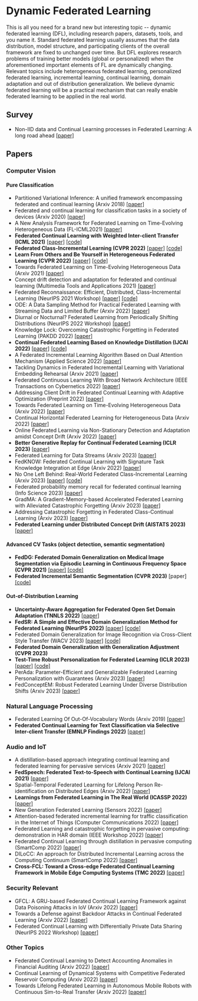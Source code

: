 # Dynamic Federated Learning
This is all you need for a brand new but interesting topic -- dynamic federated learning (DFL), including research papers, datasets, tools, and you name it. Standard federated learning usually assumes that the data distribution, model structure, and participating clients of the overall framework are fixed to unchanged over time. But DFL explores research problems of training better models (global or personalized) when the aforementioned important elements of FL are dynamically changing. Relevant topics include heterogeneous federated learning, personalized federated learning, incremental learning, continual learning, domain adaptation and out of distribution generalization. We believe dynamic federated learning will be a practical mechanism that can really enable federated learning to be applied in the real world.

## Survey
+ Non-IID data and Continual Learning processes in Federated Learning: A long road ahead [[paper]](https://www.sciencedirect.com/science/article/pii/S1566253522000884)

## Papers
### Computer Vision
#### Pure Classification
+ Partitioned Variational Inference: A unified framework encompassing federated and continual learning (Arxiv 2018) [[paper]](https://arxiv.org/abs/1811.11206)
+ Federated and continual learning for classification tasks in a society of devices (Arxiv 2020) [[paper]](https://arxiv.org/abs/2006.07129)
+ A New Analysis Framework for Federated Learning on Time-Evolving Heterogeneous Data (FL-ICML2021) [[paper]](https://fl-icml.github.io/2021/papers/FL-ICML21_paper_47.pdf)
+ **Federated Continual Learning with Weighted Inter-client Transfer (ICML 2021)** [[paper]](https://proceedings.mlr.press/v139/yoon21b.html?ref=https://githubhelp.com) [[code]](https://github.com/wyjeong/FedWeIT)
+ **Federated Class-Incremental Learning (CVPR 2022)** [[paper]](https://openaccess.thecvf.com/content/CVPR2022/papers/Dong_Federated_Class-Incremental_Learning_CVPR_2022_paper.pdf) [[code]](https://github.com/conditionWang/FCIL)
+ **Learn From Others and Be Yourself in Heterogeneous Federated Learning (CVPR 2022)** [[paper]](https://openaccess.thecvf.com/content/CVPR2022/html/Huang_Learn_From_Others_and_Be_Yourself_in_Heterogeneous_Federated_Learning_CVPR_2022_paper.html) [[code]](https://github.com/WenkeHuang/FCCL)
+ Towards Federated Learning on Time-Evolving Heterogeneous Data (Arxiv 2021) [[paper]](https://arxiv.org/pdf/2112.13246.pdf)
+ Concept drift detection and adaptation for federated and continual learning (Multimedia Tools and Applications 2021) [[paper]](https://link.springer.com/article/10.1007/s11042-021-11219-x)
+ Federated Reconnaissance: Efficient, Distributed, Class-Incremental Learning (NeurIPS 2021 Workshop) [[paper]](https://arxiv.org/abs/2109.00150) [[code]](https://github.com/ml4ai/fed-recon)
+ ODE: A Data Sampling Method for Practical Federated Learning with Streaming Data and Limited Buffer (Arxiv 2022) [[paper]](https://arxiv.org/abs/2209.00195)
+ Diurnal or Nocturnal? Federated Learning from Periodically Shifting Distributions (NeurIPS 2022 Workshop) [[paper]](https://openreview.net/forum?id=WRmTnEOk0E)
+ Knowledge Lock: Overcoming Catastrophic Forgetting in Federated Learning (PAKDD 2022) [[paper]](https://link.springer.com/chapter/10.1007/978-3-031-05933-9_47)
+ **Continual Federated Learning Based on Knowledge Distillation (IJCAI 2022)** [[paper]](https://www.ijcai.org/proceedings/2022/0303.pdf) [[code]](https://github.com/lianziqt/CFeD)
+ A Federated Incremental Learning Algorithm Based on Dual Attention Mechanism (Applied Science 2022) [[paper]](https://www.mdpi.com/2076-3417/12/19/10025)
+ Tackling Dynamics in Federated Incremental Learning with Variational Embedding Rehearsal (Arxiv 2021) [[paper]](https://arxiv.org/abs/2110.09695)
+ Federated Continuous Learning With Broad Network Architecture (IEEE Transactions on Cybernetics 2022) [[paper]](https://ieeexplore.ieee.org/abstract/document/9477571?casa_token=m7gcGPrMbPsAAAAA:5GGy8hdewYfNFYj6UMTFGgiyzIa9g9VkyTts8CoeCnfikxULR0kML733vV-K6InUQZ1_CDPPefw)
+ Addressing Client Drift in Federated Continual Learning with Adaptive Optimization (Preprint 2022) [[paper]](https://papers.ssrn.com/sol3/papers.cfm?abstract_id=4188586)
+ Towards Federated Learning on Time-Evolving Heterogeneous Data (Arxiv 2022) [[paper]](https://arxiv.org/abs/2112.13246)
+ Continual Horizontal Federated Learning for Heterogeneous Data (Arxiv 2022) [[paper]](https://arxiv.org/abs/2203.02108)
+ Online Federated Learning via Non-Stationary Detection and Adaptation amidst Concept Drift (Arxiv 2022) [[paper]](https://arxiv.org/pdf/2211.12578.pdf)
+ **Better Generative Replay for Continual Federated Learning (ICLR 2023)** [[paper]](https://openreview.net/forum?id=cRxYWKiTan)
+ Federated Learning for Data Streams (Arxiv 2023) [[paper]](https://arxiv.org/abs/2301.01542)
+ FedKNOW: Federated Continual Learning with Signature Task Knowledge Integration at Edge (Arxiv 2022) [[paper]](https://arxiv.org/pdf/2212.01738.pdf)
+ No One Left Behind: Real-World Federated Class-Incremental Learning (Arxiv 2023) [[paper]](https://arxiv.org/abs/2302.00903) [[code]](https://github.com/JiahuaDong/LGA)
+ Federated probability memory recall for federated continual learning (Info Science 2023) [[paper]](https://www.sciencedirect.com/science/article/pii/S0020025523001883?casa_token=Srn81YlRjF4AAAAA:Jw28ekpauxEeC4-kxJrzhRPpHV0dTJeInJ-s3mRxOi77YbXShvkg43119RHHjnO2qQ9wOSlRVyUx)
+ GradMA: A Gradient-Memory-based Accelerated Federated Learning with Alleviated Catastrophic Forgetting (Arxiv 2023) [[paper]](https://arxiv.org/abs/2302.14307)
+ Addressing Catastrophic Forgetting in Federated Class-Continual Learning (Arxiv 2023) [[paper]](https://arxiv.org/abs/2303.06937)
+ **Federated Learning under Distributed Concept Drift (AISTATS 2023)** [[paper]](https://arxiv.org/pdf/2206.00799.pdf)

#### Advanced CV Tasks (object detection, semantic segmentation)
+ **FedDG: Federated Domain Generalization on Medical Image Segmentation via Episodic Learning in Continuous Frequency Space (CVPR 2021)** [[paper]](https://openaccess.thecvf.com/content/CVPR2021/html/Liu_FedDG_Federated_Domain_Generalization_on_Medical_Image_Segmentation_via_Episodic_CVPR_2021_paper.html) [[code]](https://github.com/liuquande/FedDG-ELCFS)
+ **Federated Incremental Semantic Segmentation (CVPR 2023)** [paper] [[code]](https://github.com/JiahuaDong/FISS)

#### Out-of-Distribution Learning
+ **Uncertainty-Aware Aggregation for Federated Open Set Domain Adaptation (TNNLS 2022)** [[paper]](https://ieeexplore.ieee.org/document/9931728)
+ **FedSR: A Simple and Effective Domain Generalization Method for Federated Learning (NeurIPS 2022)** [[paper]](https://openreview.net/forum?id=mrt90D00aQX) [[code]](https://github.com/atuannguyen/FedSR)
+ Federated Domain Generalization for Image Recognition via Cross-Client Style Transfer (WACV 2023) [[paper]](https://openaccess.thecvf.com/content/WACV2023/html/Chen_Federated_Domain_Generalization_for_Image_Recognition_via_Cross-Client_Style_Transfer_WACV_2023_paper.html) [[code]](https://github.com/JeremyCJM/CCST)
+ **Federated Domain Generalization with Generalization Adjustment (CVPR 2023)**
+ **Test-Time Robust Personalization for Federated Learning (ICLR 2023)** [[paper]](https://arxiv.org/pdf/2205.10920.pdf) [[code]](https://github.com/LINs-lab/FedTHE)
+ PerAda: Parameter-Efficient and Generalizable Federated Learning Personalization with Guarantees (Arxiv 2023) [[paper]](https://arxiv.org/abs/2302.06637)
+ FedConceptEM: Robust Federated Learning Under Diverse Distribution Shifts (Arxiv 2023) [[paper]](https://arxiv.org/pdf/2301.12379.pdf)



### Natural Language Processing
+ Federated Learning Of Out-Of-Vocabulary Words (Arxiv 2019) [[paper]](https://arxiv.org/abs/1903.10635)
+ **Federated Continual Learning for Text Classification via Selective Inter-client Transfer (EMNLP Findings 2022)** [[paper]](https://arxiv.org/abs/2210.06101)


### Audio and IoT
+ A distillation-based approach integrating continual learning and federated learning for pervasive services (Arxiv 2021) [[paper]](https://arxiv.org/abs/2109.04197)
+ **FedSpeech: Federated Text-to-Speech with Continual Learning (IJCAI 2021)** [[paper]](https://arxiv.org/abs/2110.07216)
+ Spatial-Temporal Federated Learning for Lifelong Person Re-identification on Distributed Edges (Arxiv 2022) [[paper]](https://arxiv.org/abs/2207.11759)
+ **Learnings from Federated Learning in The Real World (ICASSP 2022)** [[paper]](https://ieeexplore.ieee.org/abstract/document/9747113?casa_token=-JC76TB47JIAAAAA:03kp3BFvulzlDEFq5UZ1pJUHKz35zmww2hZXmzLk1YHIKW75ec1wkSH5WDtTkOfM6gjLSd_Bq-U)
+ New Generation Federated Learning (Sensors 2022) [[paper]](https://www.mdpi.com/1424-8220/22/21/8475)
+ Attention-based federated incremental learning for traffic classification in the Internet of Things (Computer Communications 2022) [[paper]](https://www.sciencedirect.com/science/article/pii/S0140366422000123?casa_token=lB1i8C4Mud0AAAAA:LJNPcUuOpesrSeQsD6BHlwVs4orzTgLmuxXbTDBes3HFdFat1w78hfyrWUVYiJK4QpExu-wFZZN2)
+ Federated Learning and catastrophic forgetting in pervasive computing: demonstration in HAR domain (IEEE Workshop 2022) [[paper]](https://ieeexplore.ieee.org/abstract/document/9767246)
+ Federated Continual Learning through distillation in pervasive computing (SmartComp 2022) [[paper]](https://ieeexplore.ieee.org/abstract/document/9821057?casa_token=qAwx-o_ga4gAAAAA:MFqUbWBzqkfJ79QWU5yMvPmvFoG_T-pzAVdPEABcEiciymal0kAy5Ie1BCowtHyELCCNOtGbSyk)
+ DILoCC: An approach for Distributed Incremental Learning across the Computing Continuum (SmartComp 2022) [[paper]](https://ieeexplore.ieee.org/abstract/document/9556258?casa_token=uIv0gtgLWhEAAAAA:j592VhM8vYz0R__phIyBvnx5YQEtwrPAJiiZ16qu9nu2wu3jYr8xIfodzm5OpUn2NwwaPbYx8co)
+ **Cross-FCL: Toward a Cross-edge Federated Continual Learning Framework in Mobile Edge Computing Systems (TMC 2022)** [[paper]](https://ieeexplore.ieee.org/abstract/document/9960821?casa_token=1Ovr4510alIAAAAA:53TSbfLNHX8M5eh-2p65eXO2F7vbB4rAXIFAudCG92EAkPlFhecA5e0emL2r0gUBb5tvT9ePpoE)

### Security Relevant
+ GFCL: A GRU-based Federated Continual Learning Framework against Data Poisoning Attacks in IoV (Arxiv 2022) [[paper]](https://arxiv.org/abs/2204.11010)
+ Towards a Defense against Backdoor Attacks in Continual Federated Learning (Arxiv 2022) [[paper]](https://arxiv.org/abs/2205.11736)
+ Federated Continual Learning with Differentially Private Data Sharing (NeurIPS 2022 Workshop) [[paper]](https://openreview.net/forum?id=b7vu9ukdpdL)

### Other Topics
+ Federated Continual Learning to Detect Accounting Anomalies in Financial Auditing (Arxiv 2022) [[paper]](https://arxiv.org/abs/2210.15051)
+ Continual Learning of Dynamical Systems with Competitive Federated Reservoir Computing (Arxiv 2022) [[paper]](https://arxiv.org/abs/2206.13336)
+ Towards Lifelong Federated Learning in Autonomous Mobile Robots with Continuous Sim-to-Real Transfer (Arxiv 2022) [[paper]](https://arxiv.org/abs/2205.15496)







